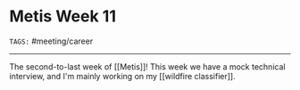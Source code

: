 # Metis Week 11
`TAGS:` #meeting/career

---
The second-to-last week of [[Metis]]! This week we have a mock technical interview, and I'm mainly working on my [[wildfire classifier]]. 